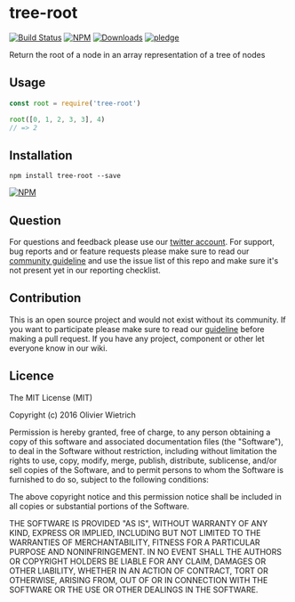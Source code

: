 # tree-root

[![Build Status](https://travis-ci.org/bredele/tree-root.svg?branch=master)](https://travis-ci.org/bredele/tree-root)
[![NPM](https://img.shields.io/npm/v/tree-root.svg?style=flat-square)](https://www.npmjs.com/package/tree-root)
[![Downloads](https://img.shields.io/npm/dm/tree-root.svg?style=flat-square)](http://npm-stat.com/charts.html?package=tree-root)
[![pledge](https://bredele.github.io/contributing-guide/community-pledge.svg)](https://github.com/bredele/contributing-guide/blob/master/community.md)

Return the root of a node in an array representation of a tree of nodes

## Usage

```javascript
const root = require('tree-root')

root([0, 1, 2, 3, 3], 4)
// => 2
```

## Installation

```shell
npm install tree-root --save
```

[![NPM](https://nodei.co/npm/tree-root.png)](https://nodei.co/npm/tree-root/)

## Question

For questions and feedback please use our [twitter account](https://twitter.com/bredeleca). For support, bug reports and or feature requests please make sure to read our
<a href="https://github.com/bredele/contributing-guide/blob/master/community.md" target="_blank">community guideline</a> and use the issue list of this repo and make sure it's not present yet in our reporting checklist.

## Contribution

This is an open source project and would not exist without its community. If you want to participate please make sure to read our <a href="https://github.com/bredele/contributing-guide/blob/master/community.md" target="_blank">guideline</a> before making a pull request. If you have any project, component or other let everyone know in our wiki.


## Licence

The MIT License (MIT)

Copyright (c) 2016 Olivier Wietrich

Permission is hereby granted, free of charge, to any person obtaining a copy
of this software and associated documentation files (the "Software"), to deal
in the Software without restriction, including without limitation the rights
to use, copy, modify, merge, publish, distribute, sublicense, and/or sell
copies of the Software, and to permit persons to whom the Software is
furnished to do so, subject to the following conditions:

The above copyright notice and this permission notice shall be included in all
copies or substantial portions of the Software.

THE SOFTWARE IS PROVIDED "AS IS", WITHOUT WARRANTY OF ANY KIND, EXPRESS OR
IMPLIED, INCLUDING BUT NOT LIMITED TO THE WARRANTIES OF MERCHANTABILITY,
FITNESS FOR A PARTICULAR PURPOSE AND NONINFRINGEMENT. IN NO EVENT SHALL THE
AUTHORS OR COPYRIGHT HOLDERS BE LIABLE FOR ANY CLAIM, DAMAGES OR OTHER
LIABILITY, WHETHER IN AN ACTION OF CONTRACT, TORT OR OTHERWISE, ARISING FROM,
OUT OF OR IN CONNECTION WITH THE SOFTWARE OR THE USE OR OTHER DEALINGS IN THE
SOFTWARE.
